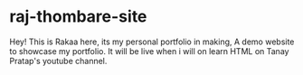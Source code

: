 # raj-thombare-site
Hey! This is Rakaa here,
its my personal portfolio in making,
A demo website to showcase my portfolio.
It will be live when i will on learn HTML on Tanay Pratap's youtube channel.
